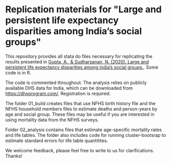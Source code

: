 # Replication materials for "Large and persistent life expectancy disparities among India’s social groups"

This repository provides all stata do files necessary for replicating the results presented in [Gupta, A., & Sudharsanan, N. (2020). Large and persistent life expectancy disparities among india’s social groups.](https://osf.io/preprints/socarxiv/hu8t9/). Some code is in R. 

The code is commented throughout. The analysis relies on publicly available DHS data for India, which can be downloaded from https://dhsprogram.com/. Registration is required.

The folder 01_build creates files that use NFHS birth history file and the NFHS household members files to estimate deaths and person-years by age and social group. These files may be useful if you are interested in using mortality data from the NFHS surveys. 

Folder 02_analysis contains files that estimate age-specific mortality rates and life tables. The folder also includes code for running cluster-bootsrap to estimate standard errors for life table quantitites. 

We welcome feedback, please feel free to write to us for clarifications. Thanks! 

